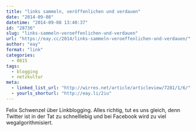 ```yaml
---
title: "links sammeln, veröffenlichen und verdauen"
date: "2014-09-08"
datetime: "2014-09-08 13:40:37"
id: "28736"
slug: "links-sammeln-veroeffenlichen-und-verdauen"
url: "https://eay.cc/2014/links-sammeln-veroeffenlichen-und-verdauen/"
author: "eay"
format: "link"
categories:
  - 0815
tags:
  - blogging
  - netzkultur
meta:
  - linked_list_url: "http://wirres.net/article/articleview/7281/1/6/"
  - yourls_shorturl: "http://eay.li/2iu"
---
```


Felix Schwenzel über Linkblogging. Alles richtig, tut es uns gleich, denn Twitter ist in der Tat zu schnelllebig und bei Facebook wird zu viel wegalgorithmisiert.
